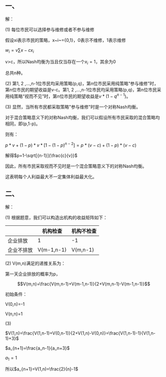 ## 一、

解：

(1) 每位市民可以选择参与维修或者不参与维修

假设xi表示市民的策略，x~i~={0,1}，0表示不维修，1表示维修

$w_i=v\sum{x}-cx_i$

v>c，所以Nash均衡为当且仅当存在一个$x_i=1$，其余为0

总共n种。

(2) 第1, 2 ,...,n-1位市民均采用策略(p,q)，第n位市民采用纯策略“参与维修”时，第n位市民的期望收益是v-c。第1, 2 ,...,n-1位市民均采用策略(p,q)，第n位市民采用纯策略“视而不见”时，第n位市民的期望收益是$v*(1-q^{n-1})$。

(3) 显然，当所有市民都采取策略"参与维修"时是一个对称Nash均衡。

对于混合策略意义下的对称Nash均衡，我们可以假设所有市民采取的混合策略均相同，即(p,1-p)。

则有：

$p*v+(1-p)*v*[1-(1-p)^{n-2}]=p*(v-c)+(1-p)*(v-c)$

解得$p=1-\sqrt[{n-1}]{\frac{c}{v}}$

因此，所有市民采取视而不见时是一个混合策略意义下的对称Nash均衡。

这表明每个人利益最大不一定集体利益最大化。

## 二、

解：

(1) 根据题意，我们可以构造出机构的收益矩阵如下：

|            | 机构检查   | 机构不检查 |
| ---------- | ---------- | ---------- |
| 企业排放   | 1          | -1         |
| 企业不排放 | V(m-1,n-1) | V(m,n-1)   |

(2) V(m,n)满足的递推关系为：

第一天企业排放的概率为p，

$$V(m,n)=\frac{V(m,n-1)+V(m-1,n-1)}{2+V(m,n-1)-V(m-1,n-1)}$$

初始条件：

V(0,n)=-1

V(n,n)=1

(3) 

$V(1,n)=\frac{V(1,n-1)+V(0,n-1)}{2+V(1,n)-V(0,n)}=\frac{V(1,n-1)-1}{V(1,n-1)+3}$

$a_{n+1}=\frac{a_n-1}{a_n+3}$

$a_1=1$

所以$a_{n+1}=V(1,n)=\frac{2}{n}-1$
